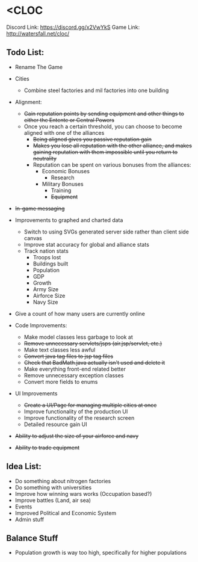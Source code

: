 # <CLOC

Discord Link: https://discord.gg/x2VwYkS
Game Link: http://watersfall.net/cloc/

Todo List:
-   
- Rename The Game

- Cities
    - Combine steel factories and mil factories into one building
- Alignment:
    - ~~Gain reputation points by sending equipment and other things to either the Entente or Central Powers~~
    - Once you reach a certain threshold, you can choose to become aligned with one of the alliances
        - ~~Being aligned gives you passive reputation gain~~
        - ~~Makes you lose all reputation with the other alliance, and makes gaining reputation with them impossible 
            until you return to neutrality~~
        - Reputation can be spent on various bonuses from the alliances:
            - Economic Bonuses
                - Research
            - Military Bonuses
                - Training
                - ~~Equipment~~
- ~~In-game messaging~~
- Improvements to graphed and charted data
    - Switch to using SVGs generated server side rather than client side canvas
    - Improve stat accuracy for global and alliance stats
    - Track nation stats
        - Troops lost
        - Buildings built
        - Population
        - GDP
        - Growth
        - Army Size
        - Airforce Size
        - Navy Size
- Give a count of how many users are currently online
- Code Improvements:
    - Make model classes less garbage to look at
    - ~~Remove unnecessary servlets/jsps (air.jsp/servlet, etc.)~~
    - Make text classes less awful
    - ~~Convert java tag files to jsp tag files~~
    - ~~Check that BadMath.java actually isn't used and delete it~~
    - Make everything front-end related better
    - Remove unnecessary exception classes
    - Convert more fields to enums
- UI Improvements
    - ~~Create a UI/Page for managing multiple cities at once~~
    - Improve functionality of the production UI
    - Improve functionality of the research screen
    - Detailed resource gain UI
- ~~Ability to adjust the size of your airforce and navy~~
- ~~Ability to trade equipment~~
    
Idea List:
-
- Do something about nitrogen factories
- Do something with universities
- Improve how winning wars works (Occupation based?)
- Improve battles (Land, air sea)
- Events
- Improved Political and Economic System
- Admin stuff

Balance Stuff
-
- Population growth is way too high, specifically for higher populations